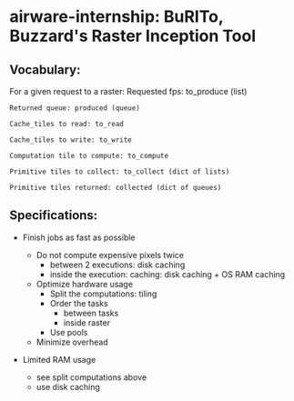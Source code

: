 # airware-internship: BuRITo, Buzzard's Raster Inception Tool

## Vocabulary:
For a given request to a raster:
	Requested fps: to_produce (list)

	Returned queue: produced (queue)

	Cache_tiles to read: to_read

	Cache_tiles to write: to_write

	Computation tile to compute: to_compute

	Primitive tiles to collect: to_collect (dict of lists)

	Primitive tiles returned: collected (dict of queues)
	

## Specifications:

- Finish jobs as fast as possible
	+ Do not compute expensive pixels twice
		- between 2 executions: disk caching
		- inside the execution: caching: disk caching + OS RAM caching
	+ Optimize hardware usage
		- Split the computations: tiling
		- Order the tasks
			+ between tasks
			+ inside raster
		- Use pools
	+ Minimize overhead

- Limited RAM usage
	+ see split computations above
	+ use disk caching
